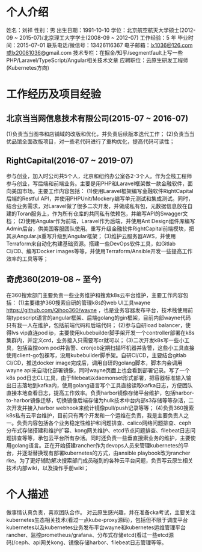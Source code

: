 # 个人介绍
姓名：刘祥
性别：男
出生日期：1991-10-10
学位：北京航空航天大学硕士(2012-09 ~ 2015-07)/北京理工大学学士(2008-09 ~ 2012-07)
工作经验：5 年
毕业时间：2015-07-01
联系电话/微信号：13426116367
电子邮箱：lx1036@126.com或lx20081036@gmail.com
技术专栏：在掘金/知乎/segmentfault上写一些PHP/Laravel/TypeScript/Angular相关技术文章
应聘职位：云原生研发工程师(Kubernetes方向)

# 工作经历及项目经验

## 北京当当网信息技术有限公司(2015-07 ~ 2016-07)
(1)负责当当图书和店铺域的改版和优化，并负责后续版本迭代工作；
(2)负责当当优品馆全面改版项目，对一些老代码进行了重构优化，提高代码可读性；

## RightCapital(2016-07 ~ 2019-07)
参与创业，加入时公司共5个人，北京和纽约办公室各2-3个人。作为全栈工程师参与创业，写后端和前端业务。主要是用PHP和Laravel框架做一款金融软件，面向美国市场。主要工作内容包括：
(1)使用Laravel框架编写金融软件RightCapital后端的Restful API，并使用PHPUnit/Mockery编写单元测试和集成测试。同时，结合业务需求，对Laravel做了很多二次开发，并做成私有包，元数据信息放在自建的Toran服务上，作为所有仓库的共同私有依赖包，并编写API的Swagger文档；
(2)使用Angular作为前端，Laravel作为后端，并使用Ant Design组件库编写Admin后台，供美国客服团队使用。重写升级金融软件RightCapital前端模块，把其从Angular.js重写升级到Angular框架；
(3)维护云服务器AWS，并使用Terraform来自动化构建基础资源。搭建一些DevOps软件工具，如Gitlab CI/CD、编写Docker images等等，并使用Terraform/Ansible开发一些提高工作效率的工具等等；

## 奇虎360(2019-08 ~ 至今)
在360搜索部门主要负责一些业务维护和搜索k8s云平台维护，主要工作内容包括：
(1)主要维护360搜索自研的管理k8s的web UI工具wayne https://github.com/Qihoo360/wayne ，也是业务容器发布平台，技术栈使用前端typescript语言的angular框架、后端golang的gin框架，目前内部wayne代码只有我一人在维护，包括前端代码和后端代码；
(2)参与自研load balancer，使得lvs vip直连pod ip，主要使用kubebuilder脚手架开发一个controller部署在k8s集群内，并定义crd，业务接入只需要写cr就可以；
(3)二次开发k8s写一些小工具，包括监控oom pod并告警、cronjob定期扫描坏机器并告警，这些小工具直接使用client-go包裸写，没用kubebuilder脚手架。自研CI/CD，主要结合gitlab CI/CD，推送docker image完成后，调用自研的golang脚本，脚本内会调用wayne api来自动化部署镜像，同时wayne页面上也会看到部署记录。写了一个k8s pod日志CLI工具，由于filebeat以daemonset形式部署，把容器标准输入输出日志落地到kafka内，使用golang语言写个工具直接读取kafka日志，方便团队直接本地查看日志，提高工作效率。负责harbor镜像存储平台维护，包括harbor-to-harbor镜像迁移，切换镜像后端存储为hulk技术中台内部s3存储等等杂活，二次开发并接入harbor webhook来统计镜像pull/push记录等等；
(4)负责360搜索k8s私有云平台维护，目前只有两个开发和一个运维在负责，我是主要负责人之一。负责内容包括各个业务稳定性维护和问题排查、calico网络问题排查、ceph分布式存储搭建和维护扩容、kong网关维护、etcd节点问题排查、filebeat日志问题排查等等，承包云平台所有杂活。同时还负责一些垂直搜索业务的维护，主要使用golang语言。正在开始搭建rancher作为devops人员来管理kubernetes的平台，并逐渐替换现有部署kubernetes的方式，由ansible playbook改为rancher rke。为了更好辅助解决搜索部门成员碰到的各种云平台问题，负责写云原生相关技术内部wiki，以及操作手册wiki；

# 个人描述
做事情认真负责，喜欢团队合作。
对云原生感兴趣，并在准备cka考试，主要关注kubernetes生态相关技术(看过一点kube-proxy源码)，包括但不限于调度平台kubernetes以及kubernetes业务发布平台wayne和kubernetes运维管理平台rancher、监控prometheus/grafana、分布式存储etcd(看过一些etcd源码)/ceph、api网关kong、镜像存储harbor、filebeat日志管理等等。
